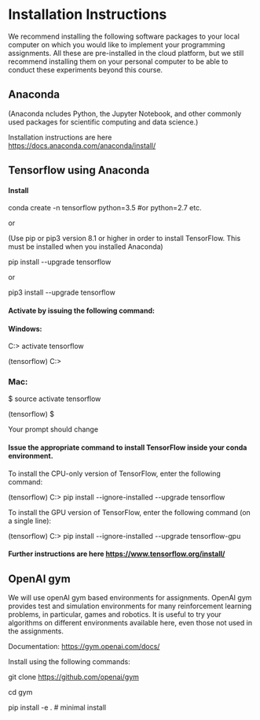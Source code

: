 
# Installation Instructions

We recommend installing the following software packages to your local computer on which you would like to implement your programming assignments. All these are pre-installed in the cloud platform, but we still recommend installing them on your personal computer to be able to conduct these experiments beyond this course.

## Anaconda
(Anaconda ncludes Python, the Jupyter Notebook, and other commonly used packages for scientific computing and data science.)

Installation instructions are here https://docs.anaconda.com/anaconda/install/
<!--You can download the installer for Python 3.6 at https://www.continuum.io/downloads (either the graphical or the command line is fine).-->

## Tensorflow using Anaconda

#### Install 
conda create -n tensorflow python=3.5  #or python=2.7 etc.

or 

(Use pip or pip3 version 8.1 or higher in order to install TensorFlow. This must be installed when you installed Anaconda)

pip install --upgrade tensorflow

or 

pip3 install --upgrade tensorflow

#### Activate by issuing the following command:

#### Windows: 

C:> activate tensorflow

(tensorflow) C:>  

### Mac: 

$ source activate tensorflow

 

(tensorflow) $

Your prompt should change 

#### Issue the appropriate command to install TensorFlow inside your conda environment. 

To install the CPU-only version of TensorFlow, enter the following command:

(tensorflow) C:> pip install --ignore-installed --upgrade tensorflow 

To install the GPU version of TensorFlow, enter the following command (on a single line):

(tensorflow) C:> pip install --ignore-installed --upgrade tensorflow-gpu 

<!--(In Windows some of you might see a message : "your cpu supports instructions that this tensorflow binary was not compiled to use", this doesn't seem to make a difference)-->

#### Further instructions are here https://www.tensorflow.org/install/

## OpenAI gym 
We will use openAI gym based environments for assignments. OpenAI gym provides test and simulation environments for many reinforcement learning problems, in particular, games and robotics. It is useful to try your algorithms on different environments available here, even those not used in the assignments.

Documentation: https://gym.openai.com/docs/

Install using the following commands:

git clone https://github.com/openai/gym

cd gym

pip install -e . # minimal install
